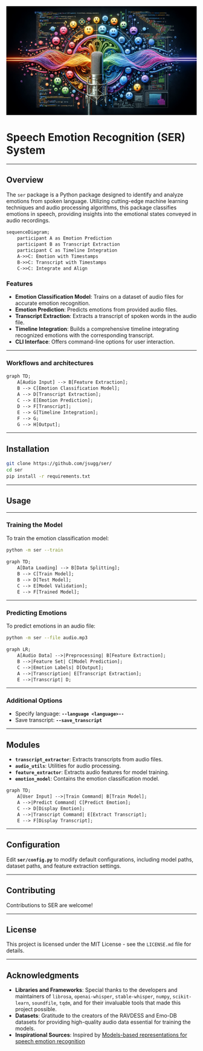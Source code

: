 <div align="center">
    <img src="https://raw.githubusercontent.com/jsugg/ser/main/.github/assets/header.png" width="600">
</div>


# Speech Emotion Recognition (SER) System
---
## Overview
The `ser` package is a Python package designed to identify and analyze emotions from spoken language. Utilizing cutting-edge machine learning techniques and audio processing algorithms, this package classifies emotions in speech, providing insights into the emotional states conveyed in audio recordings.

```mermaid
sequenceDiagram;
    participant A as Emotion Prediction
    participant B as Transcript Extraction
    participant C as Timeline Integration
    A->>C: Emotion with Timestamps
    B->>C: Transcript with Timestamps
    C->>C: Integrate and Align
```

### Features
- **Emotion Classification Model**: Trains on a dataset of audio files for accurate emotion recognition.
- **Emotion Prediction**: Predicts emotions from provided audio files.
- **Transcript Extraction**: Extracts a transcript of spoken words in the audio file.
- **Timeline Integration**: Builds a comprehensive timeline integrating recognized emotions with the corresponding transcript.
- **CLI Interface**: Offers command-line options for user interaction.
-------
### Workflows and architectures

```mermaid
graph TD;
    A[Audio Input] --> B[Feature Extraction];
    B --> C[Emotion Classification Model];
    A --> D[Transcript Extraction];
    C --> E[Emotion Prediction];
    D --> F[Transcript];
    E --> G[Timeline Integration];
    F --> G;
    G --> H[Output];
```
-------

## Installation

```bash
git clone https://github.com/jsugg/ser/
cd ser
pip install -r requirements.txt
```

-----
## Usage
------
### Training the Model
To train the emotion classification model:

```bash
python -m ser --train
```
```mermaid
graph TD;
    A[Data Loading] --> B[Data Splitting];
    B --> C[Train Model];
    B --> D[Test Model];
    C --> E[Model Validation];
    E --> F[Trained Model];
```
-------
### Predicting Emotions
To predict emotions in an audio file:

```bash
python -m ser --file audio.mp3
```
```mermaid
graph LR;
    A[Audio Data] -->|Preprocessing| B[Feature Extraction];
    B -->|Feature Set| C[Model Prediction];
    C -->|Emotion Labels| D[Output];
    A -->|Transcription| E[Transcript Extraction];
    E -->|Transcript| D;
```
-------
### Additional Options
* Specify language: **`--language <language>--`**
* Save transcript: **`--save_transcript`**

---
## Modules
* **`transcript_extractor`**: Extracts transcripts from audio files.
* **`audio_utils`**: Utilities for audio processing.
* **`feature_extractor`**: Extracts audio features for model training.
* **`emotion_model`**: Contains the emotion classification model.

```mermaid
graph TD;
    A[User Input] -->|Train Command| B[Train Model];
    A -->|Predict Command| C[Predict Emotion];
    C --> D[Display Emotion];
    A -->|Transcript Command| E[Extract Transcript];
    E --> F[Display Transcript];
```
---

## Configuration
Edit **`ser/config.py`** to modify default configurations, including model paths, dataset paths, and feature extraction settings.

---

## Contributing
Contributions to SER are welcome!

---

## License
This project is licensed under the MIT License - see the `LICENSE.md` file for details.

---

## Acknowledgments
- **Libraries and Frameworks**: Special thanks to the developers and maintainers of `librosa`, `openai-whisper`, `stable-whisper`, `numpy`, `scikit-learn`, `soundfile`, `tqdm`, and for their invaluable tools that made this project possible.
- **Datasets**: Gratitude to the creators of the RAVDESS and Emo-DB datasets for providing high-quality audio data essential for training the models.
- **Inspirational Sources**: Inspired by [Models-based representations for speech emotion recognition](https://arxiv.org/abs/2311.00394)
